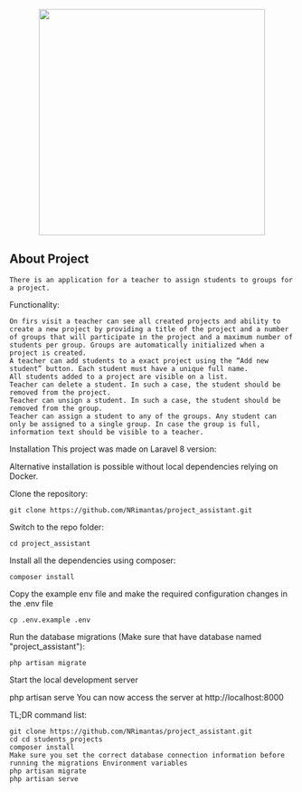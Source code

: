 <p align="center"><a href="https://laravel.com" target="_blank"><img src="https://raw.githubusercontent.com/laravel/art/master/logo-lockup/5%20SVG/2%20CMYK/1%20Full%20Color/laravel-logolockup-cmyk-red.svg" width="400"></a></p>


## About Project
    There is an application for a teacher to assign students to groups for a project.

Functionality:

    On firs visit a teacher can see all created projects and ability to create a new project by providing a title of the project and a number of groups that will participate in the project and a maximum number of students per group. Groups are automatically initialized when a project is created.
    A teacher can add students to a exact project using the “Add new student” button. Each student must have a unique full name.
    All students added to a project are visible on a list.
    Teacher can delete a student. In such a case, the student should be removed from the project.
    Teacher can unsign a student. In such a case, the student should be removed from the group.
    Teacher can assign a student to any of the groups. Any student can only be assigned to a single group. In case the group is full, information text should be visible to a teacher.

Installation
This project was made on Laravel 8 version:

Alternative installation is possible without local dependencies relying on Docker.

Clone the repository:

    git clone https://github.com/NRimantas/project_assistant.git

Switch to the repo folder:

    cd project_assistant

Install all the dependencies using composer:

    composer install

Copy the example env file and make the required configuration changes in the .env file

    cp .env.example .env

Run the database migrations (Make sure that have database named "project_assistant"):

    php artisan migrate

Start the local development server

php artisan serve You can now access the server at http://localhost:8000

TL;DR command list:

    git clone https://github.com/NRimantas/project_assistant.git
    cd cd students_projects
    composer install
    Make sure you set the correct database connection information before running the migrations Environment variables
    php artisan migrate
    php artisan serve



